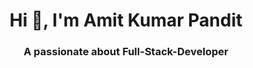 


<h1 align="center">Hi 👋, I'm Amit Kumar Pandit</h1>
<h3 align="center">A passionate about Full-Stack-Developer</h3>
